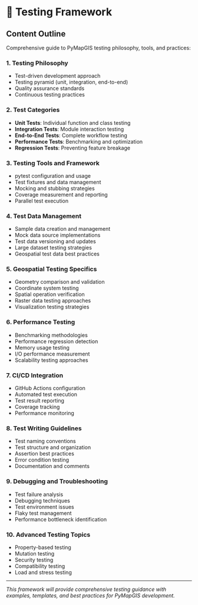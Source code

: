# 🧪 Testing Framework

## Content Outline

Comprehensive guide to PyMapGIS testing philosophy, tools, and practices:

### 1. Testing Philosophy
- Test-driven development approach
- Testing pyramid (unit, integration, end-to-end)
- Quality assurance standards
- Continuous testing practices

### 2. Test Categories
- **Unit Tests**: Individual function and class testing
- **Integration Tests**: Module interaction testing
- **End-to-End Tests**: Complete workflow testing
- **Performance Tests**: Benchmarking and optimization
- **Regression Tests**: Preventing feature breakage

### 3. Testing Tools and Framework
- pytest configuration and usage
- Test fixtures and data management
- Mocking and stubbing strategies
- Coverage measurement and reporting
- Parallel test execution

### 4. Test Data Management
- Sample data creation and management
- Mock data source implementations
- Test data versioning and updates
- Large dataset testing strategies
- Geospatial test data best practices

### 5. Geospatial Testing Specifics
- Geometry comparison and validation
- Coordinate system testing
- Spatial operation verification
- Raster data testing approaches
- Visualization testing strategies

### 6. Performance Testing
- Benchmarking methodologies
- Performance regression detection
- Memory usage testing
- I/O performance measurement
- Scalability testing approaches

### 7. CI/CD Integration
- GitHub Actions configuration
- Automated test execution
- Test result reporting
- Coverage tracking
- Performance monitoring

### 8. Test Writing Guidelines
- Test naming conventions
- Test structure and organization
- Assertion best practices
- Error condition testing
- Documentation and comments

### 9. Debugging and Troubleshooting
- Test failure analysis
- Debugging techniques
- Test environment issues
- Flaky test management
- Performance bottleneck identification

### 10. Advanced Testing Topics
- Property-based testing
- Mutation testing
- Security testing
- Compatibility testing
- Load and stress testing

---

*This framework will provide comprehensive testing guidance with examples, templates, and best practices for PyMapGIS development.*
